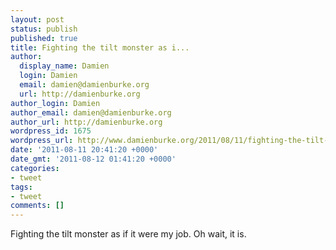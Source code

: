 ```yaml
---
layout: post
status: publish
published: true
title: Fighting the tilt monster as i...
author:
  display_name: Damien
  login: Damien
  email: damien@damienburke.org
  url: http://damienburke.org
author_login: Damien
author_email: damien@damienburke.org
author_url: http://damienburke.org
wordpress_id: 1675
wordpress_url: http://www.damienburke.org/2011/08/11/fighting-the-tilt-monster-as-i/
date: '2011-08-11 20:41:20 +0000'
date_gmt: '2011-08-12 01:41:20 +0000'
categories:
- tweet
tags:
- tweet
comments: []
---
```

<p>Fighting the tilt monster as if it were my job. Oh wait, it is.</p>
